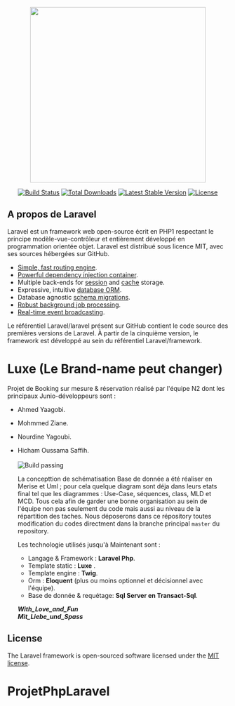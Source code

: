 <p align="center"><img src="https://res.cloudinary.com/dtfbvvkyp/image/upload/v1566331377/laravel-logolockup-cmyk-red.svg" width="400"></p>

<p align="center">
<a href="https://travis-ci.org/laravel/framework"><img src="https://travis-ci.org/laravel/framework.svg" alt="Build Status"></a>
<a href="https://packagist.org/packages/laravel/framework"><img src="https://poser.pugx.org/laravel/framework/d/total.svg" alt="Total Downloads"></a>
<a href="https://packagist.org/packages/laravel/framework"><img src="https://poser.pugx.org/laravel/framework/v/stable.svg" alt="Latest Stable Version"></a>
<a href="https://packagist.org/packages/laravel/framework"><img src="https://poser.pugx.org/laravel/framework/license.svg" alt="License"></a>
</p>

## A propos de Laravel

Laravel est un framework web open-source écrit en PHP1 respectant le principe modèle-vue-contrôleur et entièrement développé en programmation orientée objet. Laravel est distribué sous licence MIT, avec ses sources hébergées sur GitHub.

- [Simple, fast routing engine](https://laravel.com/docs/routing).
- [Powerful dependency injection container](https://laravel.com/docs/container).
- Multiple back-ends for [session](https://laravel.com/docs/session) and [cache](https://laravel.com/docs/cache) storage.
- Expressive, intuitive [database ORM](https://laravel.com/docs/eloquent).
- Database agnostic [schema migrations](https://laravel.com/docs/migrations).
- [Robust background job processing](https://laravel.com/docs/queues).
- [Real-time event broadcasting](https://laravel.com/docs/broadcasting).

Le référentiel Laravel/laravel présent sur GitHub contient le code source des premières versions de Laravel. À partir de la cinquième version, le framework est développé au sein du référentiel Laravel/framework.

# Luxe (Le Brand-name peut changer)
Projet de Booking sur mesure & réservation réalisé par l'équipe N2 dont les principaux Junio-développeurs sont :
- Ahmed Yaagobi.
- Mohmmed Ziane.
- Nourdine Yagoubi.
- Hicham Oussama Saffih.
<br> <br>
![Build passing](https://img.shields.io/badge/Contact%20us-Any%20time-yellowgreen)

  La concepttion de schématisation Base de donnée a été réaliser en Merise et Uml ; pour cela quelque diagram sont déja dans leurs etats final tel que les diagrammes : Use-Case, séquences, class, MLD et MCD. Tous cela afin de garder une bonne organisation au sein de l'équipe  non pas seulement du code mais aussi au niveau de la répartition des taches. Nous déposerons dans ce répository toutes modification du codes directment dans la branche principal `master` du repository.
  
  Les technologie utilisés jusqu'à Maintenant sont :
  - Langage & Framework : **Laravel Php**.
  - Template static : **Luxe** .
  - Template engine : **Twig**.
  - Orm : **Eloquent** (plus ou moins optionnel et décisionnel avec l'équipe).
  - Base de donnée & requétage: **Sql Server en Transact-Sql**.
  
  
  ***_With_Love_and_Fun_*** 
  <br>
  ***_Mit_Liebe_und_Spass_***

## License

The Laravel framework is open-sourced software licensed under the [MIT license](https://opensource.org/licenses/MIT).
# ProjetPhpLaravel
